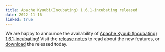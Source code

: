```yaml
---
title: Apache Kyuubi(Incubating) 1.6.1-incubating released
date: 2022-11-16
linked: true
---
```

<!---
  Licensed under the Apache License, Version 2.0 (the "License");
  you may not use this file except in compliance with the License.
  You may obtain a copy of the License at

   http://www.apache.org/licenses/LICENSE-2.0

  Unless required by applicable law or agreed to in writing, software
  distributed under the License is distributed on an "AS IS" BASIS,
  WITHOUT WARRANTIES OR CONDITIONS OF ANY KIND, either express or implied.
  See the License for the specific language governing permissions and
  limitations under the License. See accompanying LICENSE file.
-->

We are happy to announce the availability of [Apache Kyuubi(Incubating) 1.6.1-incubating](/release/1.6.1-incubating.html)! Visit the [release notes](/release/1.6.1-incubating.html) to read about the new features, or [download](/releases.html) the released today.
